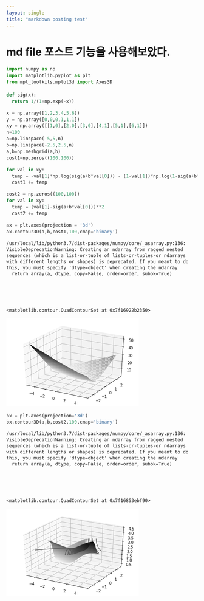 ```yaml
---
layout: single
title: "markdown posting test"
---
```


# md file 포스트 기능을 사용해보았다.


```python
import numpy as np
import matplotlib.pyplot as plt
from mpl_toolkits.mplot3d import Axes3D

def sig(x):
  return 1/(1+np.exp(-x))

```


```python
x = np.array([1,2,3,4,5,6])
y = np.array([0,0,0,1,1,1])
xy = np.array([[1,0],[2,0],[3,0],[4,1],[5,1],[6,1]])
n=100
a=np.linspace(-5,5,n)
b=np.linspace(-2.5,2.5,n)
a,b=np.meshgrid(a,b)
cost1=np.zeros((100,100))
```


```python
for val in xy:
  temp = -val[1]*np.log(sig(a+b*val[0])) - (1-val[1])*np.log(1-sig(a+b*val[0]))
  cost1 += temp
```


```python
cost2 = np.zeros((100,100))
for val in xy:
  temp = (val[1]-sig(a+b*val[0]))**2
  cost2 += temp
```


```python
ax = plt.axes(projection = '3d')
ax.contour3D(a,b,cost1,100,cmap='binary')
```

    /usr/local/lib/python3.7/dist-packages/numpy/core/_asarray.py:136: VisibleDeprecationWarning: Creating an ndarray from ragged nested sequences (which is a list-or-tuple of lists-or-tuples-or ndarrays with different lengths or shapes) is deprecated. If you meant to do this, you must specify 'dtype=object' when creating the ndarray
      return array(a, dtype, copy=False, order=order, subok=True)





    <matplotlib.contour.QuadContourSet at 0x7f16922b2350>




![png](../images/myuntitled_4_2.png)



```python
bx = plt.axes(projection='3d')
bx.contour3D(a,b,cost2,100,cmap='binary')
```

    /usr/local/lib/python3.7/dist-packages/numpy/core/_asarray.py:136: VisibleDeprecationWarning: Creating an ndarray from ragged nested sequences (which is a list-or-tuple of lists-or-tuples-or ndarrays with different lengths or shapes) is deprecated. If you meant to do this, you must specify 'dtype=object' when creating the ndarray
      return array(a, dtype, copy=False, order=order, subok=True)





    <matplotlib.contour.QuadContourSet at 0x7f16853ebf90>




![png](../images/myuntitled_5_2.png)

